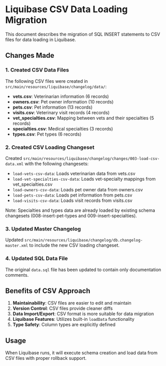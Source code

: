 ﻿# Liquibase CSV Data Loading Migration

This document describes the migration of SQL INSERT statements to CSV files for data loading in Liquibase.

## Changes Made

### 1. Created CSV Data Files

The following CSV files were created in `src/main/resources/liquibase/changelog/data/`:

- **vets.csv**: Veterinarian information (6 records)
- **owners.csv**: Pet owner information (10 records) 
- **pets.csv**: Pet information (13 records)
- **visits.csv**: Veterinary visit records (4 records)
- **vet_specialties.csv**: Mapping between vets and their specialties (5 records)
- **specialties.csv**: Medical specialties (3 records)
- **types.csv**: Pet types (6 records)

### 2. Created CSV Loading Changeset

Created `src/main/resources/liquibase/changelog/changes/003-load-csv-data.xml` with the following changesets:

- `load-vets-csv-data`: Loads veterinarian data from vets.csv
- `load-vet-specialties-csv-data`: Loads vet-specialty mappings from vet_specialties.csv
- `load-owners-csv-data`: Loads pet owner data from owners.csv
- `load-pets-csv-data`: Loads pet information from pets.csv
- `load-visits-csv-data`: Loads visit records from visits.csv

Note: Specialties and types data are already loaded by existing schema changesets (008-insert-pet-types and 009-insert-specialties).

### 3. Updated Master Changelog

Updated `src/main/resources/liquibase/changelog/db.changelog-master.xml` to include the new CSV loading changeset.

### 4. Updated SQL Data File

The original `data.sql` file has been updated to contain only documentation comments.

## Benefits of CSV Approach

1. **Maintainability**: CSV files are easier to edit and maintain
2. **Version Control**: CSV files provide cleaner diffs  
3. **Data Import/Export**: CSV format is more suitable for data migration
4. **Liquibase Features**: Utilizes built-in `loadData` functionality
5. **Type Safety**: Column types are explicitly defined

## Usage

When Liquibase runs, it will execute schema creation and load data from CSV files with proper rollback support.
